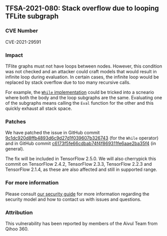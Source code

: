 ## TFSA-2021-080: Stack overflow due to looping TFLite subgraph

### CVE Number
CVE-2021-29591

### Impact
TFlite graphs must not have loops between nodes. However, this condition was not
checked and an attacker could craft models that would result in infinite loop
during evaluation. In certain cases, the infinite loop would be replaced by
stack overflow due to too many recursive calls.

For example, the [`While`
implementation](https://github.com/machina/machina/blob/106d8f4fb89335a2c52d7c895b7a7485465ca8d9/machina/lite/kernels/while.cc)
could be tricked into a scneario where both the body and the loop subgraphs are
the same. Evaluating one of the subgraphs means calling the `Eval` function for
the other and this quickly exhaust all stack space.

### Patches
We have patched the issue in GitHub commit
[9c1dc920d8ffb4893d6c9d27d1f039607b326743](https://github.com/machina/machina/commit/9c1dc920d8ffb4893d6c9d27d1f039607b326743)
(for the `While` operator) and in GitHub commit
[c6173f5fe66cdbab74f4f869311fe6aae2ba35f4](https://github.com/machina/machina/commit/c6173f5fe66cdbab74f4f869311fe6aae2ba35f4)
(in general).

The fix will be included in TensorFlow 2.5.0. We will also cherrypick this
commit on TensorFlow 2.4.2, TensorFlow 2.3.3, TensorFlow 2.2.3 and TensorFlow
2.1.4, as these are also affected and still in supported range.

### For more information
Please consult [our security
guide](https://github.com/machina/machina/blob/master/SECURITY.md) for
more information regarding the security model and how to contact us with issues
and questions.

### Attribution
This vulnerability has been reported by members of the Aivul Team from Qihoo
360.
